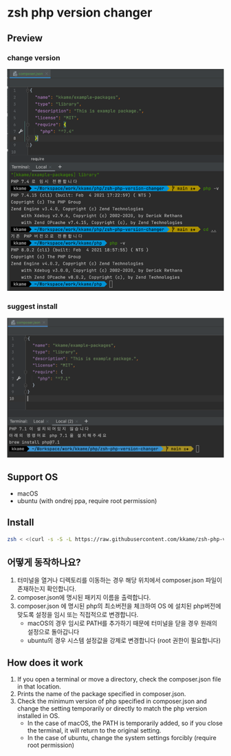 # zsh php version changer

## Preview

### change version

![change](images/change.png)

### suggest install

![install](images/install.png)

## Support OS

- macOS
- ubuntu (with ondrej ppa, require root permission)

## Install

```zsh
zsh < <(curl -s -S -L https://raw.githubusercontent.com/kkame/zsh-php-version-changer/main/install.sh)
```

## 어떻게 동작하나요?

1. 터미널을 열거나 디렉토리를 이동하는 경우 해당 위치에서 composer.json 파일이 존재하는지 확인합니다.
2. composer.json에 명시된 패키지 이름을 출력합니다.
3. composer.json 에 명시된 php의 최소버전을 체크하여 OS 에 설치된 php버전에 맞도록 설정을 임시 또는 직접적으로 변경합니다.
    - macOS의 경우 임시로 PATH를 추가하기 때문에 터미널을 닫을 경우 원래의 설정으로 돌아갑니다
    - ubuntu의 경우 시스템 설정값을 강제로 변경합니다 (root 권한이 필요합니다)

## How does it work

1. If you open a terminal or move a directory, check the composer.json file in that location.
2. Prints the name of the package specified in composer.json.
3. Check the minimum version of php specified in composer.json and change the setting temporarily or directly to match
   the php version installed in OS.
    - In the case of macOS, the PATH is temporarily added, so if you close the terminal, it will return to the original
      setting.
    - In the case of ubuntu, change the system settings forcibly (require root permission)
 